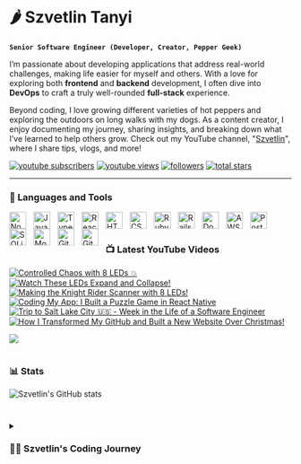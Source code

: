 # 🌶️ Szvetlin Tanyi

**`Senior Software Engineer (Developer, Creator, Pepper Geek)`**

I’m passionate about developing applications that address real-world challenges, making life easier for myself and others. With a love for exploring both **frontend** and **backend** development, I often dive into **DevOps** to craft a truly well-rounded **full-stack** experience. 

Beyond coding, I love growing different varieties of hot peppers and exploring the outdoors on long walks with my dogs. As a content creator, I enjoy documenting my journey, sharing insights, and breaking down what I’ve learned to help others grow. Check out my YouTube channel, "[Szvetlin][youtube]", where I share tips, vlogs, and more!

  <p align="left">
      <a href="https://www.youtube.com/@szvetlin?sub_confirmation=1">
         <img alt="youtube subscribers" title="Subscribe to my YouTube channel" src="https://custom-icon-badges.demolab.com/youtube/channel/subscribers/UCnofkigc-J0eEwyHdM9ybmQ?color=%23E05D44&label=SUBSCRIBE&logo=video&logoColor=white&style=for-the-badge&labelColor=CE4630"/></a> 
      <a href="https://www.youtube.com/@szvetlin">
         <img alt="youtube views" title="YouTube views" src="https://custom-icon-badges.demolab.com/youtube/channel/views/UCnofkigc-J0eEwyHdM9ybmQ?color=%23E1AD0E&logo=eye&logoColor=white&style=for-the-badge&labelColor=C79600"/></a> 
      <a href="https://github.com/tsvetlin?tab=followers">
         <img alt="followers" title="Follow me on Github" src="https://custom-icon-badges.demolab.com/github/followers/tsvetlin?color=236ad3&labelColor=1155ba&style=for-the-badge&logo=person-add&label=Follow&logoColor=white"/></a>
      <a href="https://github.com/tsvetlin?tab=repositories&sort=stargazers">
         <img alt="total stars" title="Total stars on GitHub" src="https://custom-icon-badges.demolab.com/github/stars/tsvetlin?color=55960c&style=for-the-badge&labelColor=488207&logo=star"/></a>
   </p>

---

### 🧰 Languages and Tools

<img align="left" alt="NodeJS" width="30px" style="padding-right:10px;" src="https://cdn.jsdelivr.net/gh/devicons/devicon@latest/icons/nodejs/nodejs-original.svg" />
<img align="left" alt="JavaScript" width="30px" style="padding-right:10px;" src="https://cdn.jsdelivr.net/gh/devicons/devicon/icons/javascript/javascript-plain.svg" />
<img align="left" alt="TypeScript" width="30px" style="padding-right:10px;" src="https://cdn.jsdelivr.net/gh/devicons/devicon/icons/typescript/typescript-plain.svg" />
<img align="left" alt="React" width="30px" style="padding-right:10px;" src="https://cdn.jsdelivr.net/gh/devicons/devicon/icons/react/react-original.svg" />
<img align="left" alt="HTML" width="30px" style="padding-right:10px;" src="https://cdn.jsdelivr.net/gh/devicons/devicon/icons/html5/html5-plain.svg" />
<img align="left" alt="CSS" width="30px" style="padding-right:10px;" src="https://cdn.jsdelivr.net/gh/devicons/devicon/icons/css3/css3-plain.svg" />
<img align="left" alt="Ruby" width="30px" style="padding-right:10px;" src="https://cdn.jsdelivr.net/gh/devicons/devicon@latest/icons/ruby/ruby-original.svg" />
<img align="left" alt="Rails" width="30px" style="padding-right:10px;" src="https://cdn.jsdelivr.net/gh/devicons/devicon@latest/icons/rails/rails-plain.svg" />
<img align="left" alt="Docker" width="30px" style="padding-right:10px;" src="https://cdn.jsdelivr.net/gh/devicons/devicon@latest/icons/docker/docker-original.svg" />
<img align="left" alt="AWS" width="30px" style="padding-right:10px;" src="https://cdn.jsdelivr.net/gh/devicons/devicon@latest/icons/amazonwebservices/amazonwebservices-original-wordmark.svg" />
<img align="left" alt="Postgres" width="30px" style="padding-right:10px;" src="https://cdn.jsdelivr.net/gh/devicons/devicon@latest/icons/postgresql/postgresql-original.svg" />
<img align="left" alt="SQLite" width="30px" style="padding-right:10px;" src="https://cdn.jsdelivr.net/gh/devicons/devicon@latest/icons/sqlite/sqlite-original.svg" />
<img align="left" alt="MongoDB" width="30px" style="padding-right:10px;" src="https://cdn.jsdelivr.net/gh/devicons/devicon@latest/icons/mongodb/mongodb-original.svg" />
<img align="left" alt="Git" width="30px" style="padding-right:10px;" src="https://cdn.jsdelivr.net/gh/devicons/devicon@latest/icons/git/git-original.svg" />
<img align="left" alt="GitHub" width="30px" style="padding-right:10px;" src="https://cdn.jsdelivr.net/gh/devicons/devicon@latest/icons/github/github-original.svg" />
<br />      

#

### 📺 Latest YouTube Videos

<!-- BEGIN YOUTUBE-CARDS -->
[![Controlled Chaos with 8 LEDs 💥](https://ytcards.demolab.com/?id=r3rNFHRbbq4&title=Controlled+Chaos+with+8+LEDs+%F0%9F%92%A5&lang=en&timestamp=1746367739&background_color=%230d1117&title_color=%23ffffff&stats_color=%23dedede&max_title_lines=1&width=250&border_radius=5&duration=60 "Controlled Chaos with 8 LEDs 💥")](https://www.youtube.com/watch?v=r3rNFHRbbq4)
[![Watch These LEDs Expand and Collapse!](https://ytcards.demolab.com/?id=4S0zBBqr9Wg&title=Watch+These+LEDs+Expand+and+Collapse%21&lang=en&timestamp=1746367176&background_color=%230d1117&title_color=%23ffffff&stats_color=%23dedede&max_title_lines=1&width=250&border_radius=5&duration=60 "Watch These LEDs Expand and Collapse!")](https://www.youtube.com/watch?v=4S0zBBqr9Wg)
[![Making the Knight Rider Scanner with 8 LEDs!](https://ytcards.demolab.com/?id=U-GyddXcDcM&title=Making+the+Knight+Rider+Scanner+with+8+LEDs%21&lang=en&timestamp=1746352040&background_color=%230d1117&title_color=%23ffffff&stats_color=%23dedede&max_title_lines=1&width=250&border_radius=5&duration=60 "Making the Knight Rider Scanner with 8 LEDs!")](https://www.youtube.com/watch?v=U-GyddXcDcM)
[![Coding My App: I Built a Puzzle Game in React Native](https://ytcards.demolab.com/?id=_RkN9srnfrQ&title=Coding+My+App%3A+I+Built+a+Puzzle+Game+in+React+Native&lang=en&timestamp=1743263123&background_color=%230d1117&title_color=%23ffffff&stats_color=%23dedede&max_title_lines=1&width=250&border_radius=5&duration=530 "Coding My App: I Built a Puzzle Game in React Native")](https://www.youtube.com/watch?v=_RkN9srnfrQ)
[![Trip to Salt Lake City 🇺🇸 - Week in the Life of a Software Engineer](https://ytcards.demolab.com/?id=A9Sl8pVBLAs&title=Trip+to+Salt+Lake+City+%F0%9F%87%BA%F0%9F%87%B8+-+Week+in+the+Life+of+a+Software+Engineer&lang=en&timestamp=1739011209&background_color=%230d1117&title_color=%23ffffff&stats_color=%23dedede&max_title_lines=1&width=250&border_radius=5&duration=375 "Trip to Salt Lake City 🇺🇸 - Week in the Life of a Software Engineer")](https://www.youtube.com/watch?v=A9Sl8pVBLAs)
[![How I Transformed My GitHub and Built a New Website Over Christmas!](https://ytcards.demolab.com/?id=LMZxH0xiE0c&title=How+I+Transformed+My+GitHub+and+Built+a+New+Website+Over+Christmas%21&lang=en&timestamp=1735416211&background_color=%230d1117&title_color=%23ffffff&stats_color=%23dedede&max_title_lines=1&width=250&border_radius=5&duration=325 "How I Transformed My GitHub and Built a New Website Over Christmas!")](https://www.youtube.com/watch?v=LMZxH0xiE0c)
<!-- END YOUTUBE-CARDS -->

[<img src="https://custom-icon-badges.demolab.com/badge/-Subscribe%20For%20More-red?style=for-the-badge&logo=video&logoColor=white"/>](https://www.youtube.com/@szvetlin?sub_confirmation=1)

#

### 📊 Stats

![Szvetlin's GitHub stats](https://github-readme-stats.vercel.app/api?username=tsvetlin&show_icons=true&theme=algolia)          
          
#

<details>
 <summary><h3>👨‍💻 Szvetlin's Coding Journey</h3></summary>

As a kid, I loved tinkering with computers, but everything changed in 2010 when I got my first Android phone. Discovering I could create applications sparked my passion for development. I started learning Java and Android development from YouTube during high school, which set me on a path to pursue this passion further in university.

One thing led to another, and I began my career as an Android developer. Along the way, I explored web and backend development, which broadened my perspective on the immense impact of software engineering. In my early 20s, I developed a fascination for microcontrollers and electronics, bridging the gap between software and the physical world. This passion led me to create Bluetooth-enabled cars, robots, and home automation projects.

Inspired by YouTube content creators, I decided to share my own projects and journey with the world. I’m constantly learning, growing, and expanding my horizons, always eager to explore what’s next.

[youtube]: https://www.youtube.com/@szvetlin
[website]: https://svetlin.eu/
